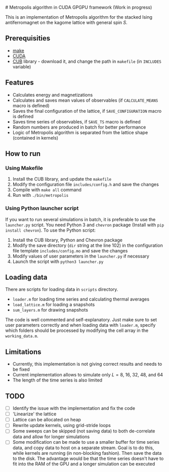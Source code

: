 # Metropolis algorithm in CUDA GPGPU framework (Work in progress)

This is an implementation of Metropolis algorithm for the stacked Ising antiferromagnet on the kagome lattice with general spin $S$. 

## Prerequisities 

- [make](https://en.wikipedia.org/wiki/Make_(software))
- [CUDA](https://developer.nvidia.com/cuda-downloads)
- [CUB](https://nvlabs.github.io/cub/) library - download it, and change the path in `makefile` (in `INCLUDES` variable) 

## Features
 
- Calculates energy and magnetizations
- Calculates and saves mean values of observables (if `CALCULATE_MEANS` macro is defined)
- Saves the final configuration of the lattice, if `SAVE_CONFIGURATION` macro is defined
- Saves time series of observables, if `SAVE_TS` macro is defined
- Random numbers are produced in batch for better performance
- Logic of Metropolis algorithm is separated from the lattice shape (contained in kernels) 

## How to run

### Using Makefile

1. Install the CUB library, and update the `makefile`
2. Modify the configuration file `includes/config.h` and save the changes
3. Compile with `make all` command
4. Run with `./bin/metropolis`

### Using Python launcher script

If you want to run several simulations in batch, it is preferable to use the `launcher.py` script. You need Python 3 and `chevron` package (Install with `pip install chevron`). To use the Python script:

1. Install the CUB library, Python and Chevron package
2. Modify the save directory (`dir` string at the line 102) in the configuration file template `includes/config.mo` and save the changes
3. Modify values of user parameters in the `launcher.py` if necessary
4. Launch the script with `python3 launcher.py`

## Loading data

There are scripts for loading data in `scripts` directory. 
- `loader.m` for loading time series and calculating thermal averages
- `load_lattice.m` for loading a snapshots
- `sum_layers.m` for drawing snapshots

The code is well commented and self-explanatory. Just make sure to set user parameters correctly and when loading data with `loader.m`, specify which folders should be processed by modifying the cell array in the `working_data.m`.

## Limitations

- Currently, this implementation is not giving correct results and needs to be fixed
- Current implementation allows to simulate only $L=8$, $16$, $32$, $48$, and $64$
- The length of the time series is also limited

## TODO

- [ ] Identify the issue with the implementation and fix the code 
- [ ] 'Linearize' the lattice
- [ ] Lattice can be allocated on heap
- [ ] Rewrite update kernels, using grid-stride loops
- [ ] Some sweeps can be skipped (not saving data) to both de-correlate data and allow for longer simulations
- [ ] Some modification can be made to use a smaller buffer for time series data, and copy data to host on a separate stream. Goal is to do this, while kernels are running (in non-blocking fashion). Then save the data to the disk. The advantage would be that the time series doesn't have to fit into the RAM of the GPU and a longer simulation can be executed

